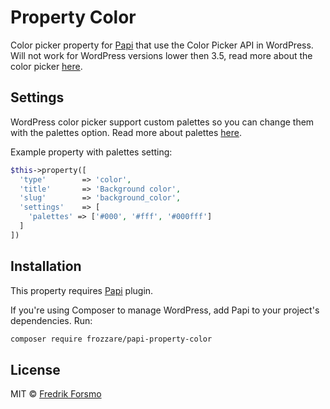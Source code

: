 # Property Color

Color picker property for [Papi](https://wp-papi.github.io/) that use the Color Picker API in WordPress. Will not work for WordPress versions lower then 3.5, read more about the color picker [here](https://make.wordpress.org/core/2012/11/30/new-color-picker-in-wp-3-5/).

## Settings

WordPress color picker support custom palettes so you can change them with the palettes option. Read more about palettes [here](https://automattic.github.io/Iris/#palettes).

Example property with palettes setting:
```php
$this->property([
  'type'        => 'color',
  'title'       => 'Background color',
  'slug'        => 'background_color',
  'settings'    => [
    'palettes' => ['#000', '#fff', '#000fff']
  ]
])
```

## Installation

This property requires [Papi](https://wp-papi.github.io/) plugin.

If you're using Composer to manage WordPress, add Papi to your project's dependencies. Run:

```sh
composer require frozzare/papi-property-color
```

## License

MIT © [Fredrik Forsmo](https://github.com/frozzare)
